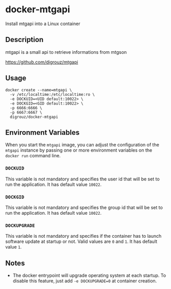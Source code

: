 # docker-mtgapi
Install mtgapi into a Linux container

## Description

mtgapi is a small api to retrieve informations from mtgson

https://github.com/digrouz/mtgapi

## Usage
    docker create --name=mtgapi \
      -v /etc/localtime:/etc/localtime:ro \
      -e DOCKUID=<UID default:10022> \
      -e DOCKGID=<GID default:10022> \
      -p 6666:6666 \
      -p 6667:6667 \
      digrouz/docker-mtgapi
      
## Environment Variables

When you start the `mtgapi` image, you can adjust the configuration of the `mtgapi` instance by passing one or more environment variables on the `docker run` command line.

### `DOCKUID`

This variable is not mandatory and specifies the user id that will be set to run the application. It has default value `10022`.

### `DOCKGID`

This variable is not mandatory and specifies the group id that will be set to run the application. It has default value `10022`.

### `DOCKUPGRADE`

This variable is not mandatory and specifies if the container has to launch software update at startup or not. Valid values are `0` and `1`. It has default value `1`.


## Notes

* The docker entrypoint will upgrade operating system at each startup. To disable this feature, just add `-e DOCKUPGRADE=0` at container creation.
